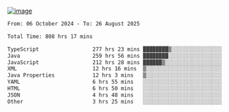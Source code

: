 
[![image](https://github.com/user-attachments/assets/3e37fcfd-5657-4b9d-95f6-80b564699e3f)](https://ayushmaurya.vercel.app)

<!--START_SECTION:waka-->

```txt
From: 06 October 2024 - To: 26 August 2025

Total Time: 808 hrs 17 mins

TypeScript                 277 hrs 23 mins ▓▓▓▓▓▓▓▓▒░░░░░░░░░░░░░░░░   34.17 %
Java                       259 hrs 56 mins ▓▓▓▓▓▓▓▓░░░░░░░░░░░░░░░░░   32.02 %
JavaScript                 212 hrs 28 mins ▓▓▓▓▓▓▒░░░░░░░░░░░░░░░░░░   26.18 %
XML                        12 hrs 16 mins  ▒░░░░░░░░░░░░░░░░░░░░░░░░   01.51 %
Java Properties            12 hrs 3 mins   ▒░░░░░░░░░░░░░░░░░░░░░░░░   01.48 %
YAML                       6 hrs 55 mins   ░░░░░░░░░░░░░░░░░░░░░░░░░   00.85 %
HTML                       6 hrs 50 mins   ░░░░░░░░░░░░░░░░░░░░░░░░░   00.84 %
JSON                       4 hrs 48 mins   ░░░░░░░░░░░░░░░░░░░░░░░░░   00.59 %
Other                      3 hrs 25 mins   ░░░░░░░░░░░░░░░░░░░░░░░░░   00.42 %
```

<!--END_SECTION:waka-->

<!--
**the-t3ch-wizard/the-t3ch-wizard** is a ✨ _special_ ✨ repository because its `README.md` (this file) appears on your GitHub profile.

Here are some ideas to get you started:

- 🔭 I’m currently working on ...
- 🌱 I’m currently learning ...
- 👯 I’m looking to collaborate on ...
- 🤔 I’m looking for help with ...
- 💬 Ask me about ...
- 📫 How to reach me: ...
- 😄 Pronouns: ...
- ⚡ Fun fact: ...
-->
